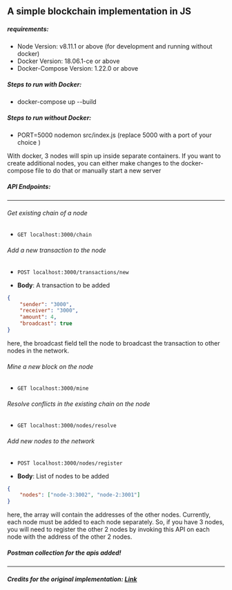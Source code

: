 ## A simple blockchain implementation in JS

##### requirements:
- Node Version: v8.11.1 or above (for development and running without docker)
- Docker Version: 18.06.1-ce or above
- Docker-Compose Version: 1.22.0 or above

##### Steps to run with Docker:
- docker-compose up --build

##### Steps to run without Docker:
- PORT=5000 nodemon src/index.js (replace 5000 with a port of your choice )

With docker, 3 nodes will spin up inside separate containers.
If you want to create additional nodes, you can either make changes to the docker-compose file to do that or manually start a new server

##### API Endpoints:
***

###### Get existing chain of a node
* `GET localhost:3000/chain`

###### Add a new transaction to the node
* `POST localhost:3000/transactions/new`

* __Body__: A transaction to be added

```json
{
	"sender": "3000",
	"receiver": "3000",
	"amount": 4,
	"broadcast": true
}
```
  here, the broadcast field tell the node to broadcast the transaction to other nodes in the network.


###### Mine a new block on the node
* `GET localhost:3000/mine`


###### Resolve conflicts in the existing chain on the node
* `GET localhost:3000/nodes/resolve`


###### Add new nodes to the network
* `POST localhost:3000/nodes/register`

* __Body__: List of nodes to be added

```json
{
	"nodes": ["node-3:3002", "node-2:3001"]
}
```
  here, the array will contain the addresses of the other nodes. Currently, each node must be added to each node separately.
  So, if you have 3 nodes, you will need to register the other 2 nodes by invoking this API on each node with the address of the other 2 nodes.


##### Postman collection for the apis added!
***

##### Credits for the original implementation:  [Link](https://hackernoon.com/learn-blockchains-by-building-one-117428612f46)